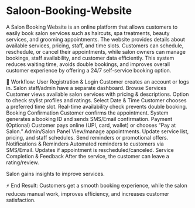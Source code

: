 # Saloon-Booking-Website
A Salon Booking Website is an online platform that allows customers to easily book salon services such as haircuts, spa treatments, beauty services, and grooming appointments. The website provides details about available services, pricing, staff, and time slots. Customers can schedule, reschedule, or cancel their appointments, while salon owners can manage bookings, staff availability, and customer data efficiently.
This system reduces waiting time, avoids double bookings, and improves overall customer experience by offering a 24/7 self-service booking option.

📌 Workflow:
User Registration & Login
Customer creates an account or logs in.
Salon staff/admin have a separate dashboard.
Browse Services
Customer views available salon services with pricing & descriptions.
Option to check stylist profiles and ratings.
Select Date & Time
Customer chooses a preferred time slot.
Real-time availability check prevents double booking.
Booking Confirmation
Customer confirms the appointment.
System generates a booking ID and sends SMS/Email confirmation.
Payment (Optional)
Customer pays online (UPI, card, wallet) or chooses “Pay at Salon.”
Admin/Salon Panel
View/manage appointments.
Update service list, pricing, and staff schedules.
Send reminders or promotional offers.
Notifications & Reminders
Automated reminders to customers via SMS/Email.
Updates if appointment is rescheduled/canceled.
Service Completion & Feedback
After the service, the customer can leave a rating/review.

Salon gains insights to improve services.

⚡ End Result: Customers get a smooth booking experience, while the salon reduces manual work, improves efficiency, and increases customer satisfaction.
